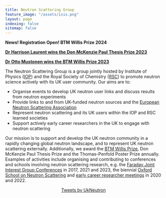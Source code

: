 ```yaml
---
title: Neutron Scattering Group
feature_image: "/assets/isis.png"
layout: page
indexing: false
sitemap: false
---
```



**News! Registration Open! BTM Willis Prize 2024**

[**Dr Harrison Laurent wins the Don McKenzie Paul Thesis Prize 2023**](https://www.isis.stfc.ac.uk/Pages/News23_DonMcKenziePaulPrize.aspx)

[**Dr Otto Mustonen wins the BTM Willis Prize 2023**](https://www.isis.stfc.ac.uk/Pages/News23_WillisPrize.aspx)

The Neutron Scattering Group is a group jointly hosted by Institute of Physics ([IOP](https://www.iop.org/physics-community/special-interest-groups/neutron-scattering-group)) and the Royal Society of Chemistry ([RSC](https://www.rsc.org/membership-and-community/connect-with-others/through-interests/interest-groups/neutron-scattering/)) to promote neutron science actively with its UK user community.
Our aims are to:
 
- Organise events to develop UK neutron user links and discuss results from neutron experiments
- Provide links to and from UK-funded neutron sources and the [European Neutron Scattering Association](http://www.neutrons-ensa.eu)
- Represent neutron scattering and its UK users within the IOP and RSC learned societies
- Support actively early career researchers in the UK to engage with neutron scattering
 
Our mission is to support and develop the UK neutron community in a rapidly changing global neutron landscape, and to represent UK neutron scattering externally.
Additionally, we award the [BTM Willis Prize](./willis), Don McKenzie Paul Thesis Prize and the Thomas-Penfold Poster Prize annually. 
Examples of activities include organising and contributing to conferences and schools involving neutron scattering research, e.g. the [Faraday Joint Interest Group Conferences](https://warwick.ac.uk/fac/sci/chemistry/news/events/faraday2017/) in 2017, 2021 and 2023, the biennial [Oxford School on Neutron Scattering](https://www.oxfordneutronschool.org/) and  [early career researcher meetings](https://ukneutron.org/early_career/) in 2020 and 2022.



<center><a class="twitter-timeline" data-width="350" data-height="500" data-theme="light" href="[https://twitter.com/UkNeutron?ref_src=twsrc%5Etfw%7Ctwcamp%5Eembeddedtimeline%7Ctwterm%5Escreen-name%3AUkNeutron%7Ctwcon%5Es1]">Tweets by UkNeutron</a> <script async src="https://platform.twitter.com/widgets.js" charset="utf-8"></script></center>
